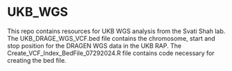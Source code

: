 # UKB_WGS
This repo contains resources for UKB WGS analysis from the Svati Shah lab. 
The UKB_DRAGE_WGS_VCF.bed file contains the chromosome, start and stop position for the DRAGEN WGS data in the UKB RAP. 
The Create_VCF_Index_BedFile_07292024.R file contains code necessary for creating the bed file.
